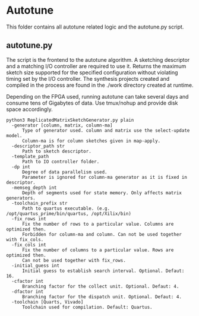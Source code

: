 # Autotune
This folder contains all autotune related logic and the autotune.py script.

## autotune.py
The script is the frontend to the autotune algorithm. A sketching descriptor and a matching I/O controller are required to use it. 
Returns the maximum sketch size supported for the specified configuration without violating timing set by the I/O controller.
The synthesis projects created and compiled in the process are found in the ./work directory created at runtime.

Depending on the FPGA used, running autotune can take several days and consume tens of Gigabytes of data. Use tmux/nohup and provide disk space accordingly.

```
python3 ReplicatedMatrixSketchGenerator.py plain
  -generator [column, matrix, column-ma] 
      Type of generator used. column and matrix use the select-update model. 
      Column-ma is for column sketches given in map-apply.
  -descriptor_path str
      Path to sketch descriptor.
  -template_path
      Path to IO controller folder.
  -dp int
      Degree of data parallelism used. 
      Parameter is ignored for column-ma generator as it is fixed in descriptor.
  -memseg_depth int
      Depth of segments used for state memory. Only affects matrix generators.
  -toolchain_prefix str
      Path to quartus executable. (e.g. /opt/quartus_prime/bin/quartus, /opt/Xilix/bin)
  -fix_rows int
      Fix the number of rows to a particular value. Columns are optimized then. 
      Forbidden for column-ma and column. Can not be used together with fix_cols.
  -fix_cols int
      Fix the number of columns to a particular value. Rows are optimized then.
      Can not be used together with fix_rows.
  -initial_guess int
      Initial guess to establish search interval. Optional. Defaut: 16.      
  -cfactor int
      Branching factor for the collect unit. Optional. Defaut: 4.
  -dfactor int
      Branching factor for the dispatch unit. Optional. Defaut: 4.
  -toolchain [Quarts, Vivado]
      Toolchain used for compilation. Default: Quartus.
```
